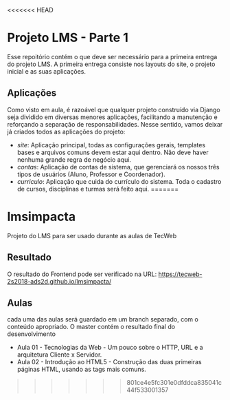 <<<<<<< HEAD
# Projeto LMS - Parte 1

Esse repoitório contém o que deve ser necessário para a primeira entrega do projeto LMS. A primeira entrega consiste nos layouts do site, o projeto inicial e as suas aplicações.

## Aplicações

Como visto em aula, é razoável que qualquer projeto construído via Django seja dividido em diversas menores aplicações, facilitando a manutenção e reforçando a separação de responsabilidades. Nesse sentido, vamos deixar já criados todos as aplicações do projeto:

 * *site*: Aplicação principal, todas as configurações gerais, templates bases e arquivos comuns devem estar aqui dentro. Não deve haver nenhuma grande regra de negócio aqui.
 * *contas*: Aplicação de contas de sistema, que gerenciará os nossos três tipos de usuários (Aluno, Professor e Coordenador).
 * *curriculo*: Aplicação que cuida do currículo do sistema. Toda o cadastro de cursos, disciplinas e turmas será feito aqui.
=======
# lmsimpacta
Projeto do LMS para ser usado durante as aulas de TecWeb

## Resultado

O resultado do Frontend pode ser verificado na URL: https://tecweb-2s2018-ads2d.github.io/lmsimpacta/

## Aulas

cada uma das aulas será guardado em um branch separado, com o conteúdo apropriado. O master contém o resultado final do desenvolvimento

 * Aula 01 - Tecnologias da Web - Um pouco sobre o HTTP, URL e a arquitetura Cliente x Servidor.
 * Aula 02 - Introdução ao HTML5 - Construção das duas primeiras páginas HTML, usando as tags mais comuns.
>>>>>>> 801ce4e5fc301e0dfddca835041c44f533001357

